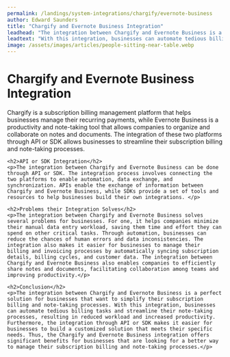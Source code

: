```yaml
---
permalink: /landings/system-integrations/chargify/evernote-business
author: Edward Saunders
title: "Chargify and Evernote Business Integration"
leadhead: "The integration between Chargify and Evernote Business is a perfect solution for businesses that want to simplify their subscription billing and note-taking processes"
leadtext: "With this integration, businesses can automate tedious billing tasks and streamline their note-taking processes, resulting in reduced workload and increased productivity. Furthermore, the integration through API or SDK makes it easier for businesses to build a customized solution that meets their specific needs. Thus, the Chargify and Evernote Business integration offers significant benefits for businesses that are looking for a better way to manage their subscription billing and note-taking processes."
image: /assets/images/articles/people-sitting-near-table.webp
---
```

<div class="arttext">    <h1>Chargify and Evernote Business Integration</h1>
    <p>Chargify is a subscription billing management platform that helps businesses manage their recurring payments, while Evernote Business is a productivity and note-taking tool that allows companies to organize and collaborate on notes and documents. The integration of these two platforms through API or SDK allows businesses to streamline their subscription billing and note-taking processes.</p>

    <h2>API or SDK Integration</h2>
    <p>The integration between Chargify and Evernote Business can be done through API or SDK. The integration process involves connecting the two platforms to enable automation, data exchange, and synchronization. APIs enable the exchange of information between Chargify and Evernote Business, while SDKs provide a set of tools and resources to help businesses build their own integrations. </p>

    <h2>Problems their Integration Solves</h2>
    <p>The integration between Chargify and Evernote Business solves several problems for businesses. For one, it helps companies minimize their manual data entry workload, saving them time and effort they can spend on other critical tasks. Through automation, businesses can reduce the chances of human errors and data inconsistencies. The integration also makes it easier for businesses to manage their billing and invoicing processes by automatically syncing subscription details, billing cycles, and customer data. The integration between Chargify and Evernote Business also enables companies to efficiently share notes and documents, facilitating collaboration among teams and improving productivity.</p>

    <h2>Conclusion</h2>
    <p>The integration between Chargify and Evernote Business is a perfect solution for businesses that want to simplify their subscription billing and note-taking processes. With this integration, businesses can automate tedious billing tasks and streamline their note-taking processes, resulting in reduced workload and increased productivity. Furthermore, the integration through API or SDK makes it easier for businesses to build a customized solution that meets their specific needs. Thus, the Chargify and Evernote Business integration offers significant benefits for businesses that are looking for a better way to manage their subscription billing and note-taking processes.</p>
</div>